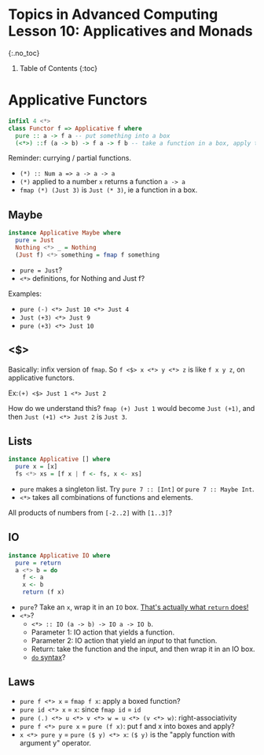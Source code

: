 # Topics in Advanced Computing Lesson 10: Applicatives and Monads
{:.no_toc}

1. Table of Contents
{:toc}

# Applicative Functors

```haskell
infixl 4 <*> 
class Functor f => Applicative f where 
  pure :: a -> f a -- put something into a box
  (<*>) ::f (a -> b) -> f a -> f b -- take a function in a box, apply to a box.
```

Reminder: currying / partial functions.

* `(*) :: Num a => a -> a -> a`
* `(*)` applied to a number `x` returns a function `a -> a`
* `fmap (*) (Just 3)` is `Just (* 3)`, ie a function in a box.

## Maybe

```haskell
instance Applicative Maybe where  
  pure = Just  
  Nothing <*> _ = Nothing  
  (Just f) <*> something = fmap f something  
```

* `pure = Just`?
* `<*>` definitions, for Nothing and Just f?

Examples:

* `pure (-) <*> Just 10 <*> Just 4`
* `Just (+3) <*> Just 9`
* `pure (+3) <*> Just 10`

## <$>

Basically: infix version of `fmap`. So `f <$> x <*> y <*> z` is like `f x y z`, on applicative functors.

Ex:`(+) <$> Just 1 <*> Just 2`

How do we understand this? `fmap (+) Just 1` would become `Just (+1)`, and then `Just (+1) <*> Just 2` is `Just 3`.

## Lists

```haskell
instance Applicative [] where  
  pure x = [x]  
  fs <*> xs = [f x | f <- fs, x <- xs]  
```

* `pure` makes a singleton list. Try `pure 7 :: [Int]` or `pure 7 :: Maybe Int`.
* `<*>` takes all combinations of functions and elements.

All products of numbers from `[-2..2]` with `[1..3]`?

## IO

```haskell
instance Applicative IO where  
  pure = return   
  a <*> b = do  
    f <- a  
    x <- b  
    return (f x)  
```

* `pure`? Take an `x`, wrap it in an `IO` box. [That's actually what `return` does!](lesson8.html#returns)
* `<*>`?
  * `<*> :: IO (a -> b) -> IO a -> IO b`.
  * Parameter 1: IO action that yields a function.
  * Parameter 2: IO action that yield an *input* to that function.
  * Return: take the function and the input, and then wrap it in an IO box.
  * [`do` syntax](lesson8.html#io-actions)?

## Laws

* `pure f <*> x` = `fmap f x`: apply a boxed function?
* `pure id <*> x` = `x`: since `fmap id` = `id`
* `pure (.) <*> u <*> v <*> w = u <*> (v <*> w)`: right-associativity
* `pure f <*> pure x` = `pure (f x)`: put f and x into boxes and apply?
* `x <*> pure y` = `pure ($ y) <*> x`: `($ y)` is the "apply function with argument y" operator.